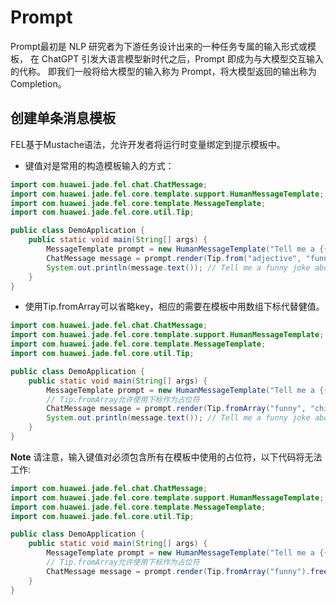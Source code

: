 # Prompt
Prompt最初是 NLP 研究者为下游任务设计出来的一种任务专属的输入形式或模板，
在 ChatGPT 引发大语言模型新时代之后，Prompt 即成为与大模型交互输入的代称。
即我们一般将给大模型的输入称为 Prompt，将大模型返回的输出称为 Completion。

## 创建单条消息模板
FEL基于Mustache语法，允许开发者将运行时变量绑定到提示模板中。

+ 键值对是常用的构造模板输入的方式：

```java
import com.huawei.jade.fel.chat.ChatMessage;
import com.huawei.jade.fel.core.template.support.HumanMessageTemplate;
import com.huawei.jade.fel.core.template.MessageTemplate;
import com.huawei.jade.fel.core.util.Tip;

public class DemoApplication {
    public static void main(String[] args) {
        MessageTemplate prompt = new HumanMessageTemplate("Tell me a {{adjective}} joke about {{content}}.");
        ChatMessage message = prompt.render(Tip.from("adjective", "funny").add("content", "chickens"));
        System.out.println(message.text()); // Tell me a funny joke about chickens.
    }
}
```

+ 使用Tip.fromArray可以省略key，相应的需要在模板中用数组下标代替健值。

```java
import com.huawei.jade.fel.chat.ChatMessage;
import com.huawei.jade.fel.core.template.support.HumanMessageTemplate;
import com.huawei.jade.fel.core.template.MessageTemplate;
import com.huawei.jade.fel.core.util.Tip;

public class DemoApplication {
    public static void main(String[] args) {
        MessageTemplate prompt = new HumanMessageTemplate("Tell me a {{0}} joke about {{1}}.");
        // Tip.fromArray允许使用下标作为占位符
        ChatMessage message = prompt.render(Tip.fromArray("funny", "chickens").freeze());
        System.out.println(message.text()); // Tell me a funny joke about chickens.
    }
}
```

**Note**
请注意，输入键值对必须包含所有在模板中使用的占位符，以下代码将无法工作:

```java
import com.huawei.jade.fel.chat.ChatMessage;
import com.huawei.jade.fel.core.template.support.HumanMessageTemplate;
import com.huawei.jade.fel.core.template.MessageTemplate;
import com.huawei.jade.fel.core.util.Tip;

public class DemoApplication {
    public static void main(String[] args) {
        MessageTemplate prompt = new HumanMessageTemplate("Tell me a {{0}} joke about {{1}}.");
        // Tip.fromArray允许使用下标作为占位符
        ChatMessage message = prompt.render(Tip.fromArray("funny").freeze()); // throw IllegalArgumentException
    }
}
```
